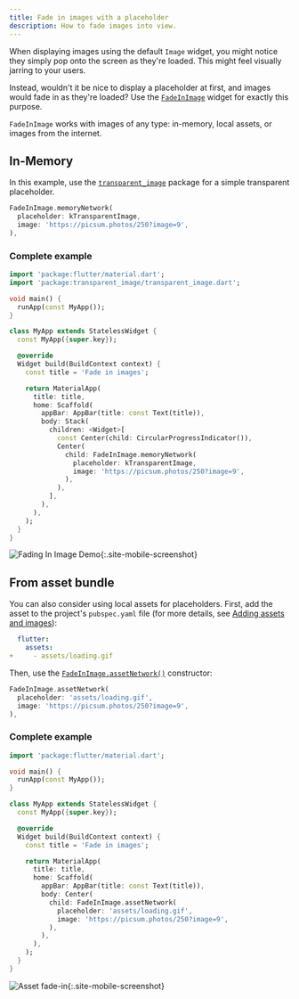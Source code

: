 ```yaml
---
title: Fade in images with a placeholder
description: How to fade images into view.
---
```


<?code-excerpt path-base="cookbook/images/fading_in_images"?>

When displaying images using the default `Image` widget,
you might notice they simply pop onto the screen as they're loaded.
This might feel visually jarring to your users.

Instead, wouldn't it be nice to display a placeholder at first,
and images would fade in as they're loaded? Use the
[`FadeInImage`][] widget for exactly this purpose.

`FadeInImage` works with images of any type: in-memory, local assets,
or images from the internet.

## In-Memory

In this example, use the [`transparent_image`][]
package for a simple transparent placeholder.

<?code-excerpt "lib/memory_main.dart (MemoryNetwork)" replace="/^child\: //g"?>
```dart
FadeInImage.memoryNetwork(
  placeholder: kTransparentImage,
  image: 'https://picsum.photos/250?image=9',
),
```

### Complete example

<?code-excerpt "lib/memory_main.dart"?>
```dart
import 'package:flutter/material.dart';
import 'package:transparent_image/transparent_image.dart';

void main() {
  runApp(const MyApp());
}

class MyApp extends StatelessWidget {
  const MyApp({super.key});

  @override
  Widget build(BuildContext context) {
    const title = 'Fade in images';

    return MaterialApp(
      title: title,
      home: Scaffold(
        appBar: AppBar(title: const Text(title)),
        body: Stack(
          children: <Widget>[
            const Center(child: CircularProgressIndicator()),
            Center(
              child: FadeInImage.memoryNetwork(
                placeholder: kTransparentImage,
                image: 'https://picsum.photos/250?image=9',
              ),
            ),
          ],
        ),
      ),
    );
  }
}
```

![Fading In Image Demo](/assets/images/docs/cookbook/fading-in-images.webp){:.site-mobile-screenshot}

## From asset bundle

You can also consider using local assets for placeholders.
First, add the asset to the project's `pubspec.yaml` file
(for more details, see [Adding assets and images][]):

```yaml diff
  flutter:
    assets:
+     - assets/loading.gif
```

Then, use the [`FadeInImage.assetNetwork()`][] constructor:

<?code-excerpt "lib/asset_main.dart (AssetNetwork)" replace="/^child\: //g"?>
```dart
FadeInImage.assetNetwork(
  placeholder: 'assets/loading.gif',
  image: 'https://picsum.photos/250?image=9',
),
```

### Complete example

<?code-excerpt "lib/asset_main.dart"?>
```dart
import 'package:flutter/material.dart';

void main() {
  runApp(const MyApp());
}

class MyApp extends StatelessWidget {
  const MyApp({super.key});

  @override
  Widget build(BuildContext context) {
    const title = 'Fade in images';

    return MaterialApp(
      title: title,
      home: Scaffold(
        appBar: AppBar(title: const Text(title)),
        body: Center(
          child: FadeInImage.assetNetwork(
            placeholder: 'assets/loading.gif',
            image: 'https://picsum.photos/250?image=9',
          ),
        ),
      ),
    );
  }
}
```

![Asset fade-in](/assets/images/docs/cookbook/fading-in-asset-demo.webp){:.site-mobile-screenshot}


[Adding assets and images]: /ui/assets/assets-and-images
[`FadeInImage`]: {{site.api}}/flutter/widgets/FadeInImage-class.html
[`FadeInImage.assetNetwork()`]: {{site.api}}/flutter/widgets/FadeInImage/FadeInImage.assetNetwork.html
[`transparent_image`]: {{site.pub-pkg}}/transparent_image
